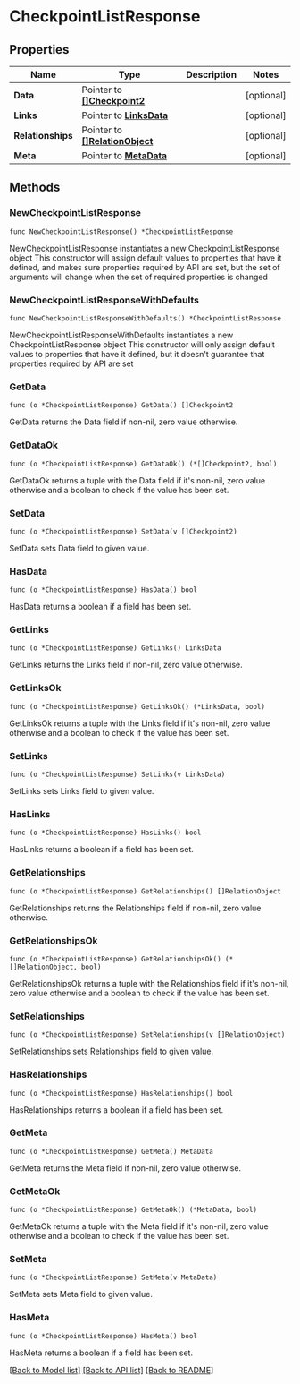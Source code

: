 # CheckpointListResponse

## Properties

Name | Type | Description | Notes
------------ | ------------- | ------------- | -------------
**Data** | Pointer to [**[]Checkpoint2**](Checkpoint2.md) |  | [optional] 
**Links** | Pointer to [**LinksData**](LinksData.md) |  | [optional] 
**Relationships** | Pointer to [**[]RelationObject**](RelationObject.md) |  | [optional] 
**Meta** | Pointer to [**MetaData**](MetaData.md) |  | [optional] 

## Methods

### NewCheckpointListResponse

`func NewCheckpointListResponse() *CheckpointListResponse`

NewCheckpointListResponse instantiates a new CheckpointListResponse object
This constructor will assign default values to properties that have it defined,
and makes sure properties required by API are set, but the set of arguments
will change when the set of required properties is changed

### NewCheckpointListResponseWithDefaults

`func NewCheckpointListResponseWithDefaults() *CheckpointListResponse`

NewCheckpointListResponseWithDefaults instantiates a new CheckpointListResponse object
This constructor will only assign default values to properties that have it defined,
but it doesn't guarantee that properties required by API are set

### GetData

`func (o *CheckpointListResponse) GetData() []Checkpoint2`

GetData returns the Data field if non-nil, zero value otherwise.

### GetDataOk

`func (o *CheckpointListResponse) GetDataOk() (*[]Checkpoint2, bool)`

GetDataOk returns a tuple with the Data field if it's non-nil, zero value otherwise
and a boolean to check if the value has been set.

### SetData

`func (o *CheckpointListResponse) SetData(v []Checkpoint2)`

SetData sets Data field to given value.

### HasData

`func (o *CheckpointListResponse) HasData() bool`

HasData returns a boolean if a field has been set.

### GetLinks

`func (o *CheckpointListResponse) GetLinks() LinksData`

GetLinks returns the Links field if non-nil, zero value otherwise.

### GetLinksOk

`func (o *CheckpointListResponse) GetLinksOk() (*LinksData, bool)`

GetLinksOk returns a tuple with the Links field if it's non-nil, zero value otherwise
and a boolean to check if the value has been set.

### SetLinks

`func (o *CheckpointListResponse) SetLinks(v LinksData)`

SetLinks sets Links field to given value.

### HasLinks

`func (o *CheckpointListResponse) HasLinks() bool`

HasLinks returns a boolean if a field has been set.

### GetRelationships

`func (o *CheckpointListResponse) GetRelationships() []RelationObject`

GetRelationships returns the Relationships field if non-nil, zero value otherwise.

### GetRelationshipsOk

`func (o *CheckpointListResponse) GetRelationshipsOk() (*[]RelationObject, bool)`

GetRelationshipsOk returns a tuple with the Relationships field if it's non-nil, zero value otherwise
and a boolean to check if the value has been set.

### SetRelationships

`func (o *CheckpointListResponse) SetRelationships(v []RelationObject)`

SetRelationships sets Relationships field to given value.

### HasRelationships

`func (o *CheckpointListResponse) HasRelationships() bool`

HasRelationships returns a boolean if a field has been set.

### GetMeta

`func (o *CheckpointListResponse) GetMeta() MetaData`

GetMeta returns the Meta field if non-nil, zero value otherwise.

### GetMetaOk

`func (o *CheckpointListResponse) GetMetaOk() (*MetaData, bool)`

GetMetaOk returns a tuple with the Meta field if it's non-nil, zero value otherwise
and a boolean to check if the value has been set.

### SetMeta

`func (o *CheckpointListResponse) SetMeta(v MetaData)`

SetMeta sets Meta field to given value.

### HasMeta

`func (o *CheckpointListResponse) HasMeta() bool`

HasMeta returns a boolean if a field has been set.


[[Back to Model list]](../README.md#documentation-for-models) [[Back to API list]](../README.md#documentation-for-api-endpoints) [[Back to README]](../README.md)


